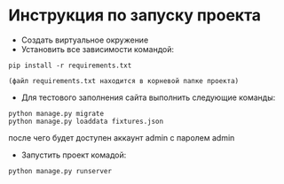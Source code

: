 # Инструкция по запуску проекта

* Создать виртуальное окружение
* Установить все зависимости командой: 
```
pip install -r requirements.txt

(файл requirements.txt находится в корневой папке проекта)
```

* Для тестового заполнения сайта выполнить следующие команды:
```buildoutcfg
python manage.py migrate
python manage.py loaddata fixtures.json
```
после чего будет доступен аккаунт admin с паролем admin
* Запустить проект комадой:
```
python manage.py runserver
```